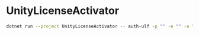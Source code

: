 # UnityLicenseActivator

```sh
dotnet run --project UnityLicenseActivator -- auth-ulf -p "" -e "" -a "" -u ""
```